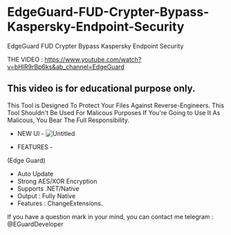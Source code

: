 # EdgeGuard-FUD-Crypter-Bypass-Kaspersky-Endpoint-Security
EdgeGuard FUD Crypter Bypass Kaspersky Endpoint Security

THE VIDEO : https://www.youtube.com/watch?v=bHlR9rBp6ks&ab_channel=EdgeGuard

This video is for educational purpose only.
-------------------------------------------------------------------
This Tool is Designed To Protect Your Files
Against Reverse-Engineers.
This Tool Shouldn't Be Used For Malicous Purposes
If You're Going to Use It As Malicous, You Bear The Full Responsibility.


- NEW UI -
![Untitled](https://user-images.githubusercontent.com/127977328/231159403-c910bdaf-7b8c-4619-8119-9192b64be142.png)



- FEATURES -

(Edge Guard)
- Auto Update
- Strong AES/XOR Encryption
- Supports .NET/Native
- Output : Fully Native
- Features : ChangeExtensions.

If you have a question mark in your mind, you can contact me telegram : @EGuardDeveloper

